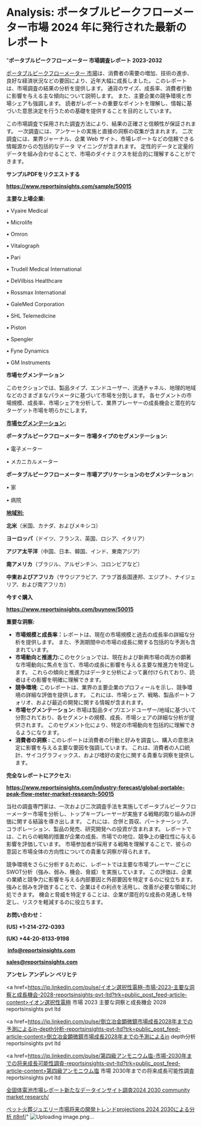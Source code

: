 # Analysis: ポータブルピークフローメーター市場 2024 年に発行された最新のレポート

"<strong>ポータブルピークフローメーター 市場調査レポート 2023-2032</strong>

<a href=https://www.reportsinsights.com/sample/50015>ポータブルピークフローメーター 市場</a>は、消費者の需要の増加、技術の進歩、良好な経済状況などの要因により、近年大幅に成長しました。 このレポートは、市場調査の結果の分析を提供します。 通貨のサイズ、成長率、消費者行動に影響を与える主な傾向について説明します。 また、主要企業の競争環境と市場シェアも強調します。 読者がレポートの重要なポイントを理解し、情報に基づいた意思決定を行うための基礎を提供することを目的としています。

この市場調査で採用された調査方法により、結果の正確さと信頼性が保証されます。 一次調査には、アンケートの実施と直接の洞察の収集が含まれます。 二次調査には、業界ジャーナル、企業 Web サイト、市場レポートなどの信頼できる情報源からの包括的なデータ マイニングが含まれます。 定性的データと定量的データを組み合わせることで、市場のダイナミクスを総合的に理解することができます。

<strong><b>サンプルPDFをリクエストする</b></strong>

<a href=https://www.reportsinsights.com/sample/50015><strong><u>https://www.reportsinsights.com/sample/50015</u></strong></a>

<strong>主要な上場企業:</strong>

• Vyaire Medical

• Microlife

• Omron

• Vitalograph

• Pari

• Trudell Medical International

• DeVilbiss Healthcare

• Rossmax International

• GaleMed Corporation

• SHL Telemedicine

• Piston

• Spengler

• Fyne Dynamics

• GM Instruments

<strong>市場セグメンテーション</strong>

このセクションでは、製品タイプ、エンドユーザー、流通チャネル、地理的地域などのさまざまなパラメータに基づいて市場を分割します。 各セグメントの市場規模、成長率、市場シェアを分析して、業界プレーヤーの成長機会と潜在的なターゲット市場を明らかにします。

<strong><u>市場セグメンテーション</u></strong><strong><u>:</u></strong>

<strong>ポータブルピークフローメーター 市場タイプのセグメンテーション:</strong>

• 電子メーター

• メカニカルメーター

<strong>ポータブルピークフローメーター 市場アプリケーションのセグメンテーション:</strong>

• 家

• 病院

<strong><u>地域別</u></strong><strong><u>:</u></strong>

<strong>北米</strong>（米国、カナダ、およびメキシコ）

<strong>ヨーロッパ</strong>（ドイツ、フランス、英国、ロシア、イタリア）

<strong>アジア太平洋</strong>（中国、日本、韓国、インド、東南アジア）

<strong>南アメリカ</strong>（ブラジル、アルゼンチン、コロンビアなど）

<strong>中東およびアフリカ</strong>（サウジアラビア、アラブ首長国連邦、エジプト、ナイジェリア、および南アフリカ）

<strong>今すぐ購入</strong>

<a href=https://www.reportsinsights.com/buynow/50015><strong><u>https://www.reportsinsights.com/buynow/50015</u></strong></a>

<strong>重要な洞察:</strong>
<ul>
  <li><strong>市場規模と成長率：</strong>レポートは、現在の市場規模と過去の成長率の詳細な分析を提供します。 また、予測期間中の市場の成長に関する包括的な予測も含まれています。</li>
  <li><strong>市場動向と推進力:</strong>このセクションでは、現在および新興市場の両方の顕著な市場動向に焦点を当て、市場の成長に影響を与える主要な推進力を特定します。 これらの傾向と推進力はデータと分析によって裏付けられており、読者はその影響を明確に理解できます。</li>
  <li><strong>競争環境</strong>: このレポートは、業界の主要企業のプロフィールを示し、競争環境の詳細な評価を提供します。 これには、市場シェア、戦略、製品ポートフォリオ、および最近の開発に関する情報が含まれます。</li>
  <li><strong>市場セグメンテーション: </strong>市場は製品タイプ/エンドユーザー/地域に基づいて分割されており、各セグメントの規模、成長、市場シェアの詳細な分析が提供されます。 このセグメント化により、特定の市場動向を包括的に理解できるようになります。</li>
  <li><strong>消費者の洞察 : </strong>このレポートは消費者の行動と好みを調査し、購入の意思決定に影響を与える主要な要因を強調しています。 これは、消費者の人口統計、サイコグラフィックス、および嗜好の変化に関する貴重な洞察を提供します。</li>
</ul>
<strong>完全なレポートにアクセス:</strong>

<a href=https://www.reportsinsights.com/industry-forecast/global-portable-peak-flow-meter-market-research-50015><strong><u><b>https://www.reportsinsights.com/industry-forecast/global-portable-peak-flow-meter-market-research-50015</b></u></strong></a>

当社の調査専門家は、一次および二次調査手法を実施してポータブルピークフローメーター市場を分析し、トップキープレーヤーが実施する戦略的取り組みの評価に関する結論を導き出します。 これには、合併と買収、パートナーシップ、コラボレーション、製品の発売、研究開発への投資が含まれます。 レポートでは、これらの戦略的措置が企業の成長、市場での地位、競争上の優位性に与える影響を評価しています。 市場参加者が採用する戦略を理解することで、彼らの意図と市場全体の方向性についての貴重な洞察が得られます。

競争環境をさらに分析するために、レポートでは主要な市場プレーヤーごとにSWOT分析（強み、弱み、機会、脅威）を実施しています。 この評価は、企業の業績と競争力に影響を与える内部要因と外部要因を特定するのに役立ちます。 強みと弱みを評価することで、企業はその利点を活用し、改善が必要な領域に対処できます。 機会と脅威を特定することは、企業が潜在的な成長の見通しを特定し、リスクを軽減するのに役立ちます。

<strong>お問い合わせ：</strong>

<strong>(US) +1-214-272-0393</strong>

<strong>(UK) +44-20-8133-9198</strong>

<strong> </strong><a href=info@reportsinsights.com><strong><u>info@reportsinsights.com</u></strong></a>

<a href=sales@reportsinsights.com><strong><u>sales@reportsinsights.com</u></strong></a>

<strong>アンセレ アンデレン ベリヒテ</strong>

<a href=https://jp.linkedin.com/pulse/イオン選択性電極-市場-2023-主要な洞察と成長機会-2028-reportsinsights-pvt-ltd?trk=public_post_feed-article-content>イオン選択性電極 市場 2023 主要な洞察と成長機会 2028 reportsinsights pvt ltd</a>

<a href=https://jp.linkedin.com/pulse/倒立冶金顕微鏡市場成長2028年までの予測によるin-depth分析-reportsinsights-pvt-ltd?trk=public_post_feed-article-content>倒立冶金顕微鏡市場成長2028年までの予測によるin depth分析 reportsinsights pvt ltd</a>

<a href=https://jp.linkedin.com/pulse/第四級アンモニウム塩-市場-2030年までの将来成長可能性調査-reportsinsights-pvt-ltd?trk=public_post_feed-article-content>第四級アンモニウム塩 市場 2030年までの将来成長可能性調査 reportsinsights pvt ltd</a>

<a href=https://www.linkedin.com/pulse/全固体電池市場レポート新たなデータインサイト調査2024-2030-community-market-research/>全固体電池市場レポート新たなデータインサイト調査2024 2030 community market research/</a>

<a href=https://www.linkedin.com/pulse/ペット火葬ジュエリー市場将来の開発トレンドprojections-2024-2030による分析-it8nf/>ペット火葬ジュエリー市場将来の開発トレンドprojections 2024 2030による分析 it8nf/</a>"
![Uploading image.png…]()
